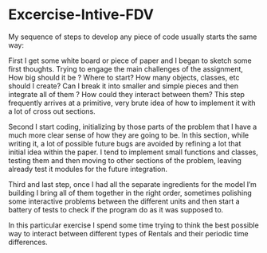 # Excercise-Intive-FDV

My sequence of steps to develop any piece of code usually starts the same way:

First I get some white board or piece of paper and I began to sketch some first thoughts. Trying to engage the main challenges of the assignment, How big should it be ? Where to start? How many objects, classes, etc should I create? Can I break it into smaller and simple pieces and then integrate all of them ? How could they interact between them? This step frequently arrives at a primitive, very brute idea of how to implement it with a lot of cross out sections.

Second I start coding, initializing by those parts of the problem that I have a much more clear sense of how they are going to be. In this section, while writing it, a lot of possible future bugs are avoided by refining a lot that initial idea within the paper. I tend to implement small functions and classes, testing them and then moving to other sections of the problem, leaving already test it modules for the future integration.

Third and last step, once I had all the separate ingredients for the model I’m building I bring all of them together in the right order, sometimes polishing some interactive problems between the different units and then start a battery of tests to check if the program do as it was supposed to. 



In this particular exercise I spend some time trying to think the best possible way to interact between different types of Rentals and their periodic time differences.   
